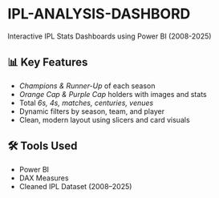 # IPL-ANALYSIS-DASHBORD
Interactive IPL Stats Dashboards using Power BI (2008-2025)
## 📊 Key Features
- *Champions & Runner-Up* of each season
- *Orange Cap & Purple Cap* holders with images and stats
- Total *6s, 4s, matches, centuries, venues*
- Dynamic filters by season, team, and player
- Clean, modern layout using slicers and card visuals

## 🛠 Tools Used
- Power BI
- DAX Measures
- Cleaned IPL Dataset (2008–2025)
